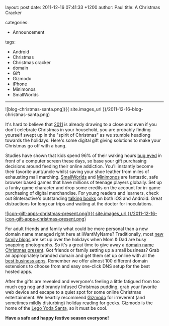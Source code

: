 layout: post
date: 2011-12-16 07:41:33 +1200
author: Paul
title: A Christmas Cracker

categories:
  - Announcement

tags:
  - Android
  - Christmas
  - Christmas cracker
  - domain
  - Gift
  - Gizmodo
  - iPhone
  - Minimonos
  - SmallWorlds

----

![blog-christmas-santa.png]({{ site.images_url }}/2011-12-16-blog-christmas-santa.png)

It's hard to believe that [2011](https://iwantmyname.com/blog/2011/12/the-domain-name-year-2011-highlights.html) is already drawing to a close and even if you don't celebrate Christmas in your household, you are probably finding yourself swept up in the "spirit of Christmas" as we stumble headlong towards the holidays. Here's some digital gift giving solutions to make your Christmas go off with a bang. 

Studies have shown that kids spend 96% of their waking hours [bug eyed](http://www.youtube.com/watch?v=JTMf40ORFE8) in front of a computer screen these days, so base your gift purchasing decisions around feeding their online addiction. You'll instantly become their favorite aunt/uncle whilst saving your shoe leather from miles of exhausting mall marching. [SmallWorlds](http://www.smallworlds.com/) and [Minimonos](http://archived.link/http://minimonos.com/) are fantastic, safe browser based games that have millions of teenage players globally. Set up a funky game character and drop some credits on the account for in-game purchasing of digital merchandise. For young readers and learners, check out 8Interactive's outstanding [talking books](http://8interactive.com/) on both iOS and Android. Great distractions for long car trips and waiting at the doctor for inoculations.

[![icon-gift-apps-christmas-present.png]({{ site.images_url }}/2011-12-16-icon-gift-apps-christmas-present.png)](https://iwantmyname.com/personal-domain-gift)

For adult friends and family what could be more personal than a new domain name managed right here at iWantMyName? Traditionally, most [new family blogs](https://iwantmyname.com/services/blog-hosting/) are set up over the holidays when Mom & Dad are busy snapping photographs. So it's a great time to give away a [domain name Christmas present](https://iwantmyname.com/personal-domain-gift). Got friends or family setting up a small business? Grab an appropriately branded domain and get them set up online with all the [best business apps](https://iwantmyname.com/services/featured). Remember we offer almost 100 different domain extensions to choose from and easy one-click DNS setup for the best hosted apps.

After the gifts are revealed and everyone's feeling a little fatigued from too much egg nog and brandy infused Christmas pudding, grab your favorite web device and escape to a quiet spot for some online Christmas entertainment. We heartily recommend [Gizmodo](http://gizmodo.com/) for irreverent (and sometimes mildly disturbing) holiday reading for geeks. Gizmodo is the home of the [Lego Yoda Santa](http://gizmodo.com/5867026/its-time-to-win-lego-santa-yoda), so it must be cool. 

**Have a safe and happy festive season everyone!**
